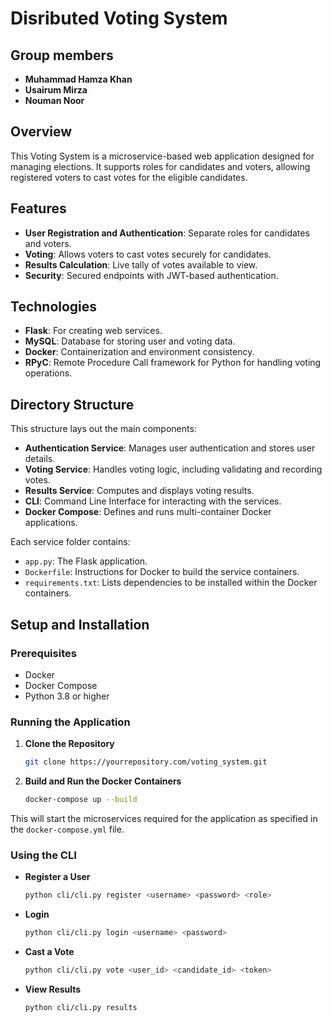 # Disributed Voting System

## Group members
- **Muhammad Hamza Khan**
- **Usairum Mirza**
- **Nouman Noor**

## Overview
This Voting System is a microservice-based web application designed for managing elections. It supports roles for candidates and voters, allowing registered voters to cast votes for the eligible candidates.

## Features
- **User Registration and Authentication**: Separate roles for candidates and voters.
- **Voting**: Allows voters to cast votes securely for candidates.
- **Results Calculation**: Live tally of votes available to view.
- **Security**: Secured endpoints with JWT-based authentication.

## Technologies
- **Flask**: For creating web services.
- **MySQL**: Database for storing user and voting data.
- **Docker**: Containerization and environment consistency.
- **RPyC**: Remote Procedure Call framework for Python for handling voting operations.

## Directory Structure

This structure lays out the main components:
- **Authentication Service**: Manages user authentication and stores user details.
- **Voting Service**: Handles voting logic, including validating and recording votes.
- **Results Service**: Computes and displays voting results.
- **CLI**: Command Line Interface for interacting with the services.
- **Docker Compose**: Defines and runs multi-container Docker applications.

Each service folder contains:
- `app.py`: The Flask application.
- `Dockerfile`: Instructions for Docker to build the service containers.
- `requirements.txt`: Lists dependencies to be installed within the Docker containers.


## Setup and Installation
### Prerequisites
- Docker
- Docker Compose
- Python 3.8 or higher

### Running the Application
1. **Clone the Repository**
   ```bash
   git clone https://yourrepository.com/voting_system.git


2. **Build and Run the Docker Containers**
   ```bash
   docker-compose up --build

This will start the microservices required for the application as specified in the `docker-compose.yml` file.

### Using the CLI
- **Register a User**
   ```bash
   python cli/cli.py register <username> <password> <role>


- **Login**
   ```bash
   python cli/cli.py login <username> <password>


- **Cast a Vote**
   ```bash
   python cli/cli.py vote <user_id> <candidate_id> <token>


- **View Results**
   ```bash 
   python cli/cli.py results

